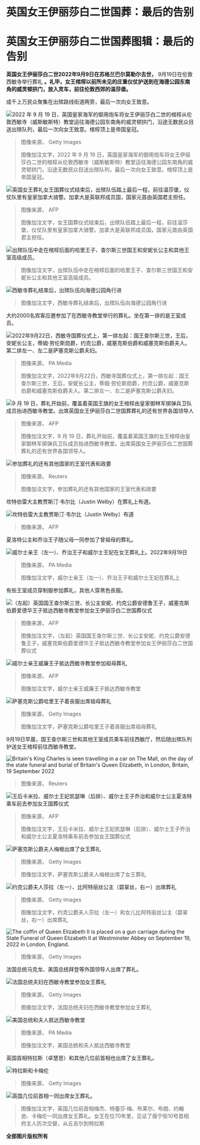 # 英国女王伊丽莎白二世国葬：最后的告别

#  英国女王伊丽莎白二世国葬图辑：最后的告别


**英国女王伊丽莎白二世2022年9月9日在苏格兰巴尔莫勒尔去世，** 9月19日在伦敦西敏寺举行葬礼  **。礼毕，女王棺椁以前所未见的庄重仪仗护送到在海德公园东南角的威灵顿拱门，放入灵车，前往伦敦西郊的温莎堡。**

成千上万民众聚集在出殡路线街道两旁，最后一次向女王致意。

![2022 年 9 月 19 日，英国皇家海军的御用炮车将女王伊丽莎白二世的棺椁从伦敦西敏寺（威斯敏斯特）教堂运往海德公园东南角的威灵顿拱门，沿途无数民众目送出殡队列，最后一次向女王致意。棺椁顶上是帝国皇冠。](_126771036_gettyimages-1425172836.jpg)

> 图像来源，  Getty Images
>
> 图像加注文字，2022 年 9 月 19 日，英国皇家海军的御用炮车将女王伊丽莎白二世的棺椁从伦敦西敏寺（威斯敏斯特）教堂运往海德公园东南角的威灵顿拱门，沿途无数民众目送出殡队列，最后一次向女王致意。棺椁顶上是帝国皇冠。

![英国女王葬礼女王国葬仪式结束后，出殡队伍踏上最后一程，前往温莎堡，仪仗队里有皇家加拿大骑警。加拿大是英联邦成员国，国家元首由英国君主担任。](_126771038_gettyimages-1243355713.jpg)

> 图像来源，  AFP
>
> 图像加注文字，女王国葬仪式结束后，出殡队伍踏上最后一程，前往温莎堡，仪仗队里有皇家加拿大骑警。加拿大是英联邦成员国，国家元首由英国君主担任。

![出殡队伍中走在棺椁后面的哈里王子、查尔斯三世国王和安妮长公主和其他王室高级成员。](_126771041_untitled-6.jpg)

> 图像加注文字，出殡队伍中走在棺椁后面的哈里王子、查尔斯三世国王和安妮长公主和其他王室高级成员。

![西敏寺葬礼结束后，出殡队伍向海德公园角行进](_126771040_untitled-4.jpg)

> 图像加注文字，西敏寺葬礼结束后，出殡队伍向海德公园角行进

大约2000名宾客应邀参加了在西敏寺教堂举行的葬礼。坐在第一排的是王室成员。

![2022年9月22日，西敏寺国葬仪式上，第一排左起：国王查尔斯三世，王后，安妮长公主，蒂姆·劳伦斯勋爵，约克公爵，威塞克斯伯爵和威塞克斯伯爵夫人。第二排左一、左二是萨塞克斯公爵夫妇。](_126769995_c773a0f485ce8cf528462d9cedf36c56de12b2a0.jpg)

> 图像来源，  PA Media
>
> 图像加注文字，2022年9月22日，西敏寺国葬仪式上，第一排左起：国王查尔斯三世，王后，安妮长公主，蒂姆·劳伦斯勋爵，约克公爵，威塞克斯伯爵和威塞克斯伯爵夫人。第二排左一、左二是萨塞克斯公爵夫妇。

![9 月 19 日，葬礼开始前，覆盖着英国王旗的女王棺椁由皇家御林军掷弹兵卫队成员抬进西敏寺教堂。出席英国女王伊丽莎白二世国葬葬礼的还有世界各国领导人](_126769994_gettyimages-1243353145.jpg)

> 图像来源，  AFP
>
> 图像加注文字，9 月 19 日，葬礼开始前，覆盖着英国王旗的女王棺椁由皇家御林军掷弹兵卫队成员抬进西敏寺教堂。出席英国女王伊丽莎白二世国葬葬礼的还有世界各国领导人。

![参加葬礼的还有其他国家的王室代表和政要](_126770000_0624b7723784aac1f1039ea904efbd1f09474cdc.jpg)

> 图像来源，  Reuters
>
> 图像加注文字，参加葬礼的还有其他国家的王室代表和政要

坎特伯雷大主教贾斯汀·韦尔比（Justin Welby）在葬礼上布道。

![坎特伯雷大主教贾斯汀·韦尔比（Justin Welby）布道](_126770433_gettyimages-1243353620.jpg)

> 图像来源，  AFP

夏洛特公主和乔治王子随父母一同参加了曾祖母的葬礼。

![威尔士亲王（左一）、乔治王子和威尔士王妃在女王葬礼上。2022年9月19日](_126770434_c2242c78e0a48f554f7051889687cb785a8d3667.jpg)

> 图像来源，  PA Media
>
> 图像加注文字，威尔士亲王（左一）、乔治王子和威尔士王妃在葬礼上

有些王室成员穿制服参加葬礼，其他人穿黑色丧服。

![（左起）英国国王查尔斯三世、长公主安妮、约克公爵安德鲁王子，威塞克斯伯爵爱德华王子抵达西敏寺教堂参加女王伊丽莎白二世国葬仪式](_126769163_gettyimages-1243351286.jpg)

> 图像来源，  AFP
>
> 图像加注文字，（左起）英国国王查尔斯三世、长公主安妮、约克公爵安德鲁王子，威塞克斯伯爵爱德华王子抵达西敏寺教堂参加女王伊丽莎白二世国葬仪式

![威尔士亲王威廉王子抵达西敏寺教堂参加祖母葬礼](_126769412_gettyimages-1243352595.jpg)

> 图像来源，  AFP
>
> 图像加注文字，威尔士亲王威廉王子抵达西敏寺教堂

![萨塞克斯公爵哈里王子着丧服出席祖母葬礼](_126769162_bf2c67e7-cbc8-4fe1-9e5b-66fb1facb1f1.jpg)

> 图像来源，  Getty Images
>
> 图像加注文字，萨塞克斯公爵哈里王子着丧服出席祖母葬礼

9月19日早晨，国王查尔斯三世和其他王室成员乘车前往西敏厅，然后随出殡队列护送女王棺椁前往西敏寺教堂。

![Britain's King Charles is seen travelling in a car on The Mall, on the day of the state funeral and burial of Britain's Queen Elizabeth, in London, Britain, 19 September 2022](_126768391_aa1437f9478febb056fb33b3b93d2d1b5e1d7038.jpg)

> 图像来源，  Reuters

![王后卡米拉、威尔士王妃凯瑟琳（后排）、威尔士王子乔治和威尔士公主夏洛特乘车前去参加女王国葬仪式](_126769991_gettyimages-1243352774--1.jpg)

> 图像来源，  AFP
>
> 图像加注文字，王后卡米拉、威尔士王妃凯瑟琳（后排）、威尔士王子乔治和威尔士公主夏洛特乘车前去参加女王国葬仪式

![萨塞克斯公爵夫人梅根出席了女王葬礼](_126768396_gettyimages-1425147216.jpg)

> 图像来源，  Getty Images
>
> 图像加注文字，萨塞克斯公爵夫人梅根出席了女王葬礼

![约克公爵夫人莎拉（左一）、比阿特丽丝公主（碧翠丝，右一）出席葬礼](_126769992_gettyimages-1425149318.jpg)

> 图像来源，  Getty Images
>
> 图像加注文字，约克公爵夫人莎拉（左一）和女儿比阿特丽丝公主（碧翠丝，右一）出席葬礼

![The coffin of Queen Elizabeth II is placed on a gun carriage during the State Funeral of Queen Elizabeth II at Westminster Abbey on September 19, 2022 in London, England.](_126768647_gettyimages-1243351517.jpg)

> 图像来源，  Getty Images

法国总统马克龙、美国总统拜登等外国领导人出席了葬礼。

![法国总统夫妇在西敏寺教堂参加女王葬礼](_126767555_gettyimages-1425136510.jpg)

> 图像来源，  Getty Images
>
> 图像加注文字，法国总统夫妇在西敏寺教堂参加女王葬礼

![美国总统和夫人抵达西敏寺教堂](_126767560_2.jpg)

> 图像来源，  PA Media
>
> 图像加注文字，美国总统和夫人抵达西敏寺教堂

英国首相特拉斯（卓慧思）和其他几位前首相也出席了女王葬礼。

![特拉斯和卡梅伦](_126774623_d3072a31-f406-4710-80a4-dad56dd3e8d3.jpg)

> 图像来源，  Getty Images

![英国几位前首相一同出席女王葬礼。](_126768052_untitled-1.jpg)

> 图像加注文字，英国几位前首相梅杰、特蕾莎·梅、布莱尔、布朗、约翰逊、卡梅伦一同出席女王葬礼。女王在位70年里，见证了唐宁街10号首相府主人历次交替，从丘吉尔到特拉斯

**全部图片版权所有**


